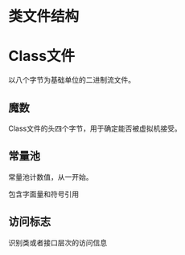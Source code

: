 # 类文件结构

# Class文件

以八个字节为基础单位的二进制流文件。

## 魔数

Class文件的头四个字节，用于确定能否被虚拟机接受。

## 常量池

常量池计数值，从一开始。

包含字面量和符号引用

## 访问标志

识别类或者接口层次的访问信息
